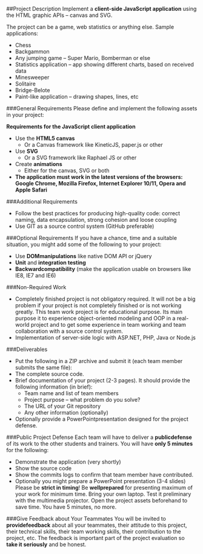 ##Project Description
Implement a **client-side JavaScript application** using the HTML graphic APIs – canvas and SVG.

The project can be a game, web statistics or anything else. Sample applications:
   * Chess
   * Backgammon
   * Any jumping game – Super Mario, Bomberman or else
   * Statistics application – app showing different charts, based on received data
   * Minesweeper
   * Solitaire
   * Bridge-Belote
   * Paint-like application – drawing shapes, lines, etc

###General Requirements
Please define and implement the following assets in your project:

**Requirements for the JavaScript client application**
   * Use the **HTML5 canvas**
      * Or a Canvas framework like KineticJS, paper.js or other
   * Use **SVG**
      * Or a SVG framework like Raphael JS or other
   * Create **animations**
      * Either for the canvas, SVG or both
   * **The application must work in the latest versions of the browsers: Google Chrome,  Mozilla Firefox, Internet Explorer 10/11, Opera and Apple Safari**

###Additional Requirements
   * Follow the best practices for producing high-quality code: correct naming, data encapsulation, strong cohesion and loose coupling
   * Use GIT as a source control system (GitHub preferable)

###Optional Requirements
If you have a chance, time and a suitable situation, you might add some of the following to your project:
   * Use **DOMmanipulations** like native DOM API or jQuery
   * **Unit** and **integration testing**
   * **Backwardcompatibility** (make the application usable on browsers like IE8, IE7 and IE6)

###Non-Required Work
   * Completely finished project is not obligatory required. It will not be a big problem if your project is not completely finished or is not working greatly. This team work project is for educational purpose. Its main purpose it to experience object-oriented modeling and OOP in a real-world project and to get some experience in team working and team collaboration with a source control system. 
   * Implementation of server-side logic with ASP.NET, PHP, Java or Node.js

###Deliverables
   * Put the following in a ZIP archive and submit it (each team member submits the same file):
   * The complete source code.
   * Brief documentation of your project (2-3 pages). It should provide the following information (in brief):
      * Team name and list of team members
      * Project purpose – what problem do you solve?
      * The URL of your Git repository
      * Any other information (optionally)
   * Optionally provide a PowerPointpresentation designed for the project defense.

###Public Project Defense
Each team will have to deliver a **publicdefense** of its work to the other students and trainers. You will have **only 5 minutes** for the following:
   * Demonstrate the application (very shortly)
   * Show the source code
   * Show the commits logs to confirm that team member have contributed.
   * Optionally you might prepare a PowerPoint presentation (3-4 slides)
Please be **strict in timing**! Be **wellprepared** for presenting maximum of your work for minimum time. Bring your own laptop. Test it preliminary with the multimedia projector. Open the project assets beforehand to save time. You have 5 minutes, no more.

###Give Feedback about Your Teammates
You will be invited to **providefeedback** about all your teammates, their attitude to this project, their technical skills, their team working skills, their contribution to the project, etc. The feedback is important part of the project evaluation so **take it seriously** and be honest.
